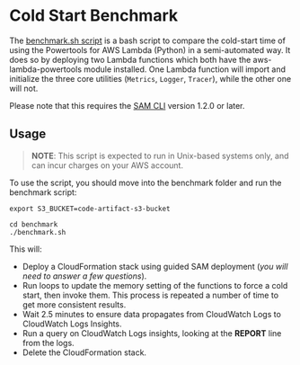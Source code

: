 <!-- markdownlint-disable MD041 MD013 MD040 MD043 -->

# Cold Start Benchmark

The [benchmark.sh script](./benchmark.sh) is a bash script to compare the cold-start time of using the Powertools for AWS Lambda (Python) in a semi-automated way. It does so by deploying two Lambda functions which both have the aws-lambda-powertools module installed. One Lambda function will import and initialize the three core utilities (`Metrics`, `Logger`, `Tracer`), while the other one will not.

Please note that this requires the [SAM CLI](https://github.com/aws/aws-sam-cli) version 1.2.0 or later.

## Usage

> **NOTE**: This script is expected to run in Unix-based systems only, and can incur charges on your AWS account.

To use the script, you should move into the benchmark folder and run the benchmark script:

```
export S3_BUCKET=code-artifact-s3-bucket

cd benchmark
./benchmark.sh
```

This will:

* Deploy a CloudFormation stack using guided SAM deployment (*you will need to answer a few questions*).
* Run loops to update the memory setting of the functions to force a cold start, then invoke them. This process is repeated a number of time to get more consistent results.
* Wait 2.5 minutes to ensure data propagates from CloudWatch Logs to CloudWatch Logs Insights.
* Run a query on CloudWatch Logs insights, looking at the **REPORT** line from the logs.
* Delete the CloudFormation stack.
